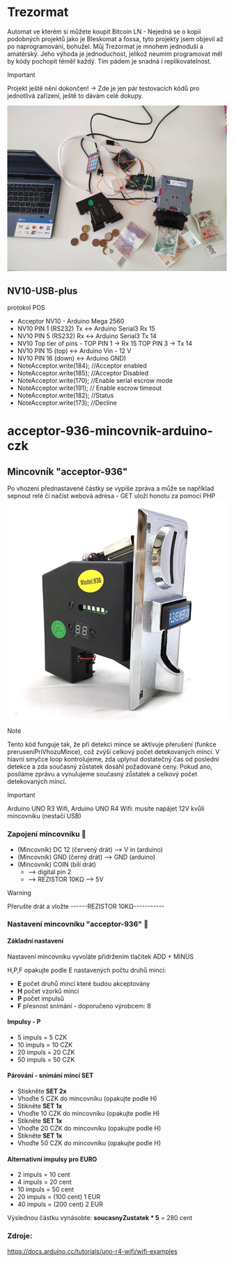 # Trezormat
Automat ve kterém si můžete koupit Bitcoin LN -  Nejedná se o kopii podobných projektů jako je Bleskomat a fossa, tyto projekty jsem objevil až po naprogramování, bohužel. Můj Trezormat je mnohem jednoduší a amatérský. Jeho výhoda je jednoduchost, jelikož neumím programovat měl by kódy pochopit téměř každý. Tím pádem je snadná i replikovatelnost.  
> [!IMPORTANT]  
> Projekt ještě nění dokončen! -> Zde je jen pár testovacích kódů pro jednotlivá zařízení, ještě to dávám celé dokupy. 


![acceptor](trezormat.jpeg)

## NV10-USB-plus
protokol POS
 * Acceptor NV10  - Arduino Mega 2560
 * NV10 PIN 1 (RS232) Tx <-> Arduino Serial3 Rx 15
 * NV10 PIN 5 (RS232) Rx <-> Arduino Serial3 Tx 14
 * NV10 Top tier of pins - TOP PIN 1 -> Rx 15 TOP PIN 3 -> Tx 14
 * NV10 PIN 15 (top) <-> Arduino Vin - 12 V   
 * NV10 PIN 16 (down) <-> Arduino GND)  
 * NoteAcceptor.write(184);  //Acceptor enabled
 * NoteAcceptor.write(185); //Acceptor Disabled
 * NoteAcceptor.write(170);  //Enable serial escrow mode
 * NoteAcceptor.write(191); // Enable escrow timeout
 * NoteAcceptor.write(182); //Status
 * NoteAcceptor.write(173); //Decline
# acceptor-936-mincovnik-arduino-czk

## Mincovník "acceptor-936" 

 Po vhození přednastavené částky se vypíše zpráva a může se například sepnout relé či načíst webová adresa - GET uloží honotu za pomocí PHP
![acceptor](mince.webp)


> [!NOTE]  
>Tento kód funguje tak, že při detekci mince se aktivuje přerušení (funkce preruseniPriVhozuMince), což zvýší celkový počet detekovaných mincí. V hlavní smyčce loop kontrolujeme, zda uplynul dostatečný čas od poslední detekce a zda současný zůstatek dosáhl požadované ceny. Pokud ano, posíláme zprávu a vynulujeme současný zůstatek a celkový počet detekovaných mincí.


> [!IMPORTANT]  
> Arduino UNO R3 Wifi, Arduino UNO R4 Wifi: musíte napájet 12V kvůli mincovníku (nestačí USB) 


### Zapojení mincovníku 🏴
- (Mincovník) DC 12 (červený drát)  --> V in (arduino)
- (Mincovník) GND (černý drát)      --> GND (arduino)
- (Mincovník) COIN (bílí drát)
  - --> digital pin 2
  - --> REZISTOR 10KΩ --> 5V
  

> [!WARNING]  
> Přerušte drát a vložte ------REZISTOR 10KΩ-----------  



### Nastavení mincovníku "acceptor-936" 💜

#### Základní nastavení 

Nastavení mincovníku vyvoláte přidržením tlačítek ADD + MINUS

H,P,F opakujte podle E nastavených počtu druhů mincí:

- **E** počet druhů mincí které budou akceptovány
- **H** počet vzorků mincí
- **P** počet impulsů
- **F** přesnost snímání - doporučeno výrobcem: 8

#### Impulsy - P
- 5 impuls = 5 CZK
- 10 impuls = 10 CZK
- 20 impuls = 20 CZK
- 50 impuls = 50 CZK

#### Párování - snímání mincí  SET
- Stiskněte **SET 2x**
- Vhoďte 5 CZK do mincovníku (opakujte podle H) 
- Stikněte **SET 1x**
- Vhoďte 10 CZK do mincovníku (opakujte podle H)
- Stikněte **SET 1x**
- Vhoďte 20 CZK do mincovníku (opakujte podle H)
- Stikněte **SET 1x**
- Vhoďte 50 CZK do mincovníku (opakujte podle H)

#### Alternativní impulsy pro EURO
- 2 impuls = 10 cent
- 4 impuls = 20 cent 
- 10 impuls = 50 cent
- 20 impuls = (100 cent) 1 EUR
- 40 impuls = (200 cent) 2 EUR

Výslednou částku vynásobte: **soucasnyZustatek * 5** = 280 cent 



### Zdroje:
https://docs.arduino.cc/tutorials/uno-r4-wifi/wifi-examples
